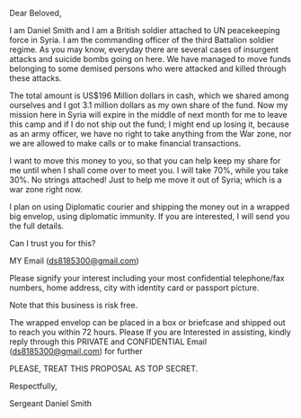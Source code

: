 Dear Beloved,

I am Daniel Smith and I am a British soldier attached to UN peacekeeping force in Syria. I am the commanding officer of the third Battalion soldier regime. As you may know, everyday there are several cases of insurgent attacks and suicide bombs going on here. We have managed to move funds belonging to some demised persons who were attacked and killed through these attacks.

The total amount is US$196 Million dollars in cash, which we shared among ourselves and I got 3.1 million dollars as my own share of the fund.
Now my mission here in Syria will expire in the middle of next month for me to leave this camp and if I do not ship out the fund; I might end up losing it, because as an army officer, we have no right to take anything from the War zone, nor we are allowed to make calls or to make financial transactions.

I want to move this money to you, so that you can help keep my share for me until when I shall come over to meet you. I will take 70%, while you take 30%. No strings attached! Just to help me move it out of Syria; which is a war zone right now.

I plan on using Diplomatic courier and shipping the money out in a wrapped big envelop, using diplomatic immunity.
If you are interested, I will send you the full details.

Can I trust you for this?

MY Email (ds8185300@gmail.com)

Please signify your interest including your most confidential telephone/fax numbers, home address, city with identity card or passport picture.

Note that this business is risk free.

The wrapped envelop can be placed in a box or briefcase and shipped out to reach you within 72 hours. Please If you are Interested in assisting, kindly reply through this PRIVATE and CONFIDENTIAL Email (ds8185300@gmail.com) for further

PLEASE, TREAT THIS PROPOSAL AS TOP SECRET.

Respectfully,

Sergeant Daniel Smith

